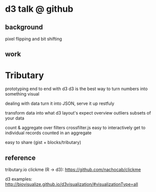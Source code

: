 d3 talk @ github
=========

## background
pixel flipping and bit shifting

## work

# Tributary

prototyping
end to end with d3
d3 is the best way to turn numbers into something visual

dealing with data
turn it into JSON, serve it up restfuly

transform data into what d3 layout's expect
overview
outliers
subsets of your data

count & aggregate over filters
crossfilter.js
easy to interactively get to individual records counted in an aggregate

easy to share (gist + blocks/tributary)


## reference

tributary.io
clickme (R -> d3): https://github.com/nachocab/clickme

d3 examples: http://biovisualize.github.io/d3visualization/#visualizationType=all
